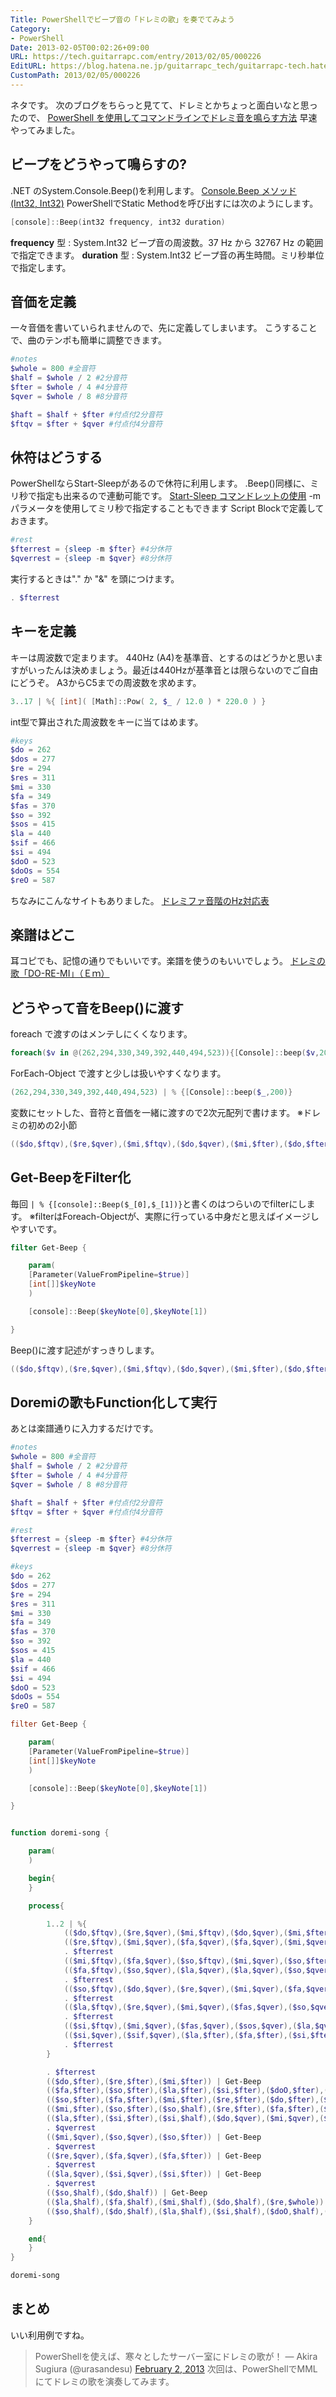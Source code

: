 ```yaml
---
Title: PowerShellでビープ音の「ドレミの歌」を奏でてみよう
Category:
- PowerShell
Date: 2013-02-05T00:02:26+09:00
URL: https://tech.guitarrapc.com/entry/2013/02/05/000226
EditURL: https://blog.hatena.ne.jp/guitarrapc_tech/guitarrapc-tech.hatenablog.com/atom/entry/11696248318757675447
CustomPath: 2013/02/05/000226
---
```


ネタです。 次のブログをちらっと見てて、ドレミとかちょっと面白いなと思ったので、 <a href="http://powershell.g.hatena.ne.jp/cx20/20100925/1285410219" target="_blank">PowerShell を使用してコマンドラインでドレミ音を鳴らす方法</a> 早速やってみました。
## ビープをどうやって鳴らすの?
.NET のSystem.Console.Beep()を利用します。
<a href="http://msdn.microsoft.com/ja-jp/library/4fe3hdb1.aspx" target="_blank">Console.Beep メソッド (Int32, Int32)</a>
PowerShellでStatic Methodを呼び出すには次のようにします。

```ps1
[console]::Beep(int32 frequency, int32 duration)
```

**frequency** 型 : System.Int32 ビープ音の周波数。37 Hz から 32767 Hz の範囲で指定できます。 **duration** 型 : System.Int32 ビープ音の再生時間。ミリ秒単位で指定します。
## 音価を定義
一々音価を書いていられませんので、先に定義してしまいます。 こうすることで、曲のテンポも簡単に調整できます。

```ps1
#notes
$whole = 800 #全音符
$half = $whole / 2 #2分音符
$fter = $whole / 4 #4分音符
$qver = $whole / 8 #8分音符

$haft = $half + $fter #付点付2分音符
$ftqv = $fter + $qver #付点付4分音符
```

## 休符はどうする
PowerShellならStart-Sleepがあるので休符に利用します。 .Beep()同様に、ミリ秒で指定も出来るので連動可能です。
<a href="http://technet.microsoft.com/ja-jp/library/ee177002.aspx" target="_blank">Start-Sleep コマンドレットの使用</a> -m パラメータを使用してミリ秒で指定することもできます
Script Blockで定義しておきます。

```ps1
#rest
$fterrest = {sleep -m $fter} #4分休符
$qverrest = {sleep -m $qver} #8分休符
```

実行するときは"." か "&amp;" を頭につけます。

```ps1
. $fterrest
```

## キーを定義
キーは周波数で定まります。 440Hz (A4)を基準音、とするのはどうかと思いますがいったんは決めましょう。最近は440Hzが基準音とは限らないのでご自由にどうぞ。
A3からC5までの周波数を求めます。

```ps1
3..17 | %{ [int]( [Math]::Pow( 2, $_ / 12.0 ) * 220.0 ) }
```

int型で算出された周波数をキーに当てはめます。

```ps1
#keys
$do = 262
$dos = 277
$re = 294
$res = 311
$mi = 330
$fa = 349
$fas = 370
$so = 392
$sos = 415
$la = 440
$sif = 466
$si = 494
$doO = 523
$doOs = 554
$reO = 587
```

ちなみにこんなサイトもありました。
<a href="http://palm.org/f_pal/f_pal_special/sp011_pyrol_scale.html" target="_blank">ドレミファ音階のHz対応表</a>
## 楽譜はどこ
耳コピでも、記憶の通りでもいいです。楽譜を使うのもいいでしょう。
<a href="http://bunbun.boo.jp/okera/tato/doremi_song.htm" target="_blank">ドレミの歌「DO-RE-MI」（Ｅｍ）</a>
## どうやって音をBeep()に渡す
foreach で渡すのはメンテしにくくなります。

```ps1
foreach($v in @(262,294,330,349,392,440,494,523)){[Console]::beep($v,200)}
```

ForEach-Object で渡すと少しは扱いやすくなります。

```ps1
(262,294,330,349,392,440,494,523) | % {[Console]::beep($_,200)}
```

変数にセットした、音符と音価を一緒に渡すので2次元配列で書けます。 ※ドレミの初めの2小節

```ps1
(($do,$ftqv),($re,$qver),($mi,$ftqv),($do,$qver),($mi,$fter),($do,$fter),($mi,$half)) | % {[console]::Beep($_[0],$_[1])}
```

## Get-BeepをFilter化
毎回 `| % {[console]::Beep($_[0],$_[1])}`と書くのはつらいのでfilterにします。 ※filterはForeach-Objectが、実際に行っている中身だと思えばイメージしやすいです。

```ps1
filter Get-Beep {

	param(
	[Parameter(ValueFromPipeline=$true)]
	[int[]]$keyNote
	)

	[console]::Beep($keyNote[0],$keyNote[1])

}
```

Beep()に渡す記述がすっきりします。

```ps1
(($do,$ftqv),($re,$qver),($mi,$ftqv),($do,$qver),($mi,$fter),($do,$fter),($mi,$half)) | Get-Beep
```

## Doremiの歌もFunction化して実行
あとは楽譜通りに入力するだけです。

```ps1
#notes
$whole = 800 #全音符
$half = $whole / 2 #2分音符
$fter = $whole / 4 #4分音符
$qver = $whole / 8 #8分音符

$haft = $half + $fter #付点付2分音符
$ftqv = $fter + $qver #付点付4分音符

#rest
$fterrest = {sleep -m $fter} #4分休符
$qverrest = {sleep -m $qver} #8分休符

#keys
$do = 262
$dos = 277
$re = 294
$res = 311
$mi = 330
$fa = 349
$fas = 370
$so = 392
$sos = 415
$la = 440
$sif = 466
$si = 494
$doO = 523
$doOs = 554
$reO = 587

filter Get-Beep {

	param(
	[Parameter(ValueFromPipeline=$true)]
	[int[]]$keyNote
	)

	[console]::Beep($keyNote[0],$keyNote[1])

}


function doremi-song {

    param(
    )

    begin{
    }

    process{

		1..2 | %{
			(($do,$ftqv),($re,$qver),($mi,$ftqv),($do,$qver),($mi,$fter),($do,$fter),($mi,$half)) | Get-Beep
			(($re,$ftqv),($mi,$qver),($fa,$qver),($fa,$qver),($mi,$qver),($re,$qver),($fa,$whole)) | Get-Beep
			. $fterrest
			(($mi,$ftqv),($fa,$qver),($so,$ftqv),($mi,$qver),($so,$fter),($mi,$fter),($so,$half)) | Get-Beep
			(($fa,$ftqv),($so,$qver),($la,$qver),($la,$qver),($so,$qver),($fa,$qver),($la,$whole)) | Get-Beep
			. $fterrest
			(($so,$ftqv),($do,$qver),($re,$qver),($mi,$qver),($fa,$qver),($so,$qver),($la,$whole)) | Get-Beep
			. $fterrest
			(($la,$ftqv),($re,$qver),($mi,$qver),($fas,$qver),($so,$qver),($la,$qver),($si,$whole)) | Get-Beep
			. $fterrest
			(($si,$ftqv),($mi,$qver),($fas,$qver),($sos,$qver),($la,$qver),($si,$qver),($doO,$whole)) | Get-Beep
			(($si,$qver),($sif,$qver),($la,$fter),($fa,$fter),($si,$fter),($so,$fter),($doO,$haft)) | Get-Beep
			. $fterrest
		}

		. $fterrest
		(($do,$fter),($re,$fter),($mi,$fter)) | Get-Beep
		(($fa,$fter),($so,$fter),($la,$fter),($si,$fter),($doO,$fter),($doO,$fter),($si,$fter),($la,$fter)) | Get-Beep
		(($so,$fter),($fa,$fter),($mi,$fter),($re,$fter),($do,$fter),($mi,$fter),($mi,$half)) | Get-Beep
		(($mi,$fter),($so,$fter),($so,$half),($re,$fter),($fa,$fter),($fa,$half)) | Get-Beep
		(($la,$fter),($si,$fter),($si,$half),($do,$qver),($mi,$qver),($mi,$fter)) | Get-Beep
		. $qverrest
		(($mi,$qver),($so,$qver),($so,$fter)) | Get-Beep
		. $qverrest
		(($re,$qver),($fa,$qver),($fa,$fter)) | Get-Beep
		. $qverrest
		(($la,$qver),($si,$qver),($si,$fter)) | Get-Beep
		. $qverrest
		(($so,$half),($do,$half)) | Get-Beep
		(($la,$half),($fa,$half),($mi,$half),($do,$half),($re,$whole)) | Get-Beep
		(($so,$half),($do,$half),($la,$half),($si,$half),($doO,$half),($reO,$half),($doO,$whole)) | Get-Beep
    }

    end{
    }
}

doremi-song
```

## まとめ
いい利用例ですね。
<blockquote class="twitter-tweet">
PowerShellを使えば、寒々としたサーバー室にドレミの歌が！
— Akira Sugiura (@urasandesu) <a href="https://twitter.com/urasandesu/status/297651878794248193">February 2, 2013</a>
次回は、PowerShellでMMLにてドレミの歌を演奏してみます。
